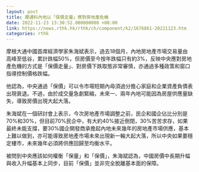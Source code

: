 ```yaml
---
layout: post
title: 摩通料內地以「保價走量」應對房地產危機
date: 2022-11-23 13:30:52.000000000 +08:00
link: https://news.rthk.hk/rthk/ch/component/k2/1676861-20221123.htm
categories: rthk
---
```


摩根大通中國首席經濟學家朱海斌表示，過去18個月，內地房地產市場交易量由高峰至低谷，累計跌幅50%，但房價至今按年跌幅只有約3%，反映中央應對房地產危機的方式是「保價走量」、對房價下跌取態非常審慎，亦通過多種政策和窗口指導控制價格跌幅。

他認為，中央通過「保價」可以令市場短期內毋須過分擔心家庭和企業資產負債表出現衰退。不過，由於成交量急劇緊縮，未來一、兩年內地可能因為房屋供應量缺失，導致房價出現大起大落。

朱海斌在一個研討會上表示，今次房地產市場調整之前，民企和國企佔比分別是70%和30%，但目前70%民企中，有大約40%接近倒閉，30%苦苦求存，如果最終未能支撐，要30%國企開發商承擔起內地未來幾年的房地產市場供應，基本上難以做到，亦可能導致房地產市場未來出現新一輪大起大落，所以中央如果要穩定樓市，未來幾年必須將供應回歸至均衡水平。

被問到中央應該如何權衡「保量」和「保價」，朱海斌認為，中國房價中長期升幅與收入升幅基本上同步，目前「保價」並非完全脫離基本面的保障。
